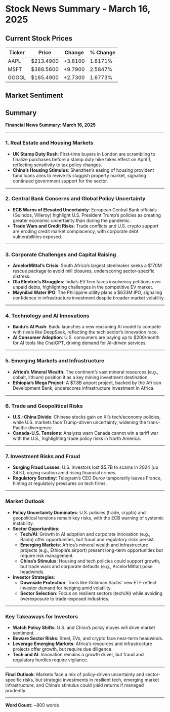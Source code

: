 # Stock News Summary - March 16, 2025

## Current Stock Prices

| Ticker | Price | Change | % Change |
|--------|-------|--------|---------|
| AAPL | $213.4900 | +3.8100 | 1.8171% |
| MSFT | $388.5600 | +9.7900 | 2.5847% |
| GOOGL | $165.4900 | +2.7300 | 1.6773% |

## Market Sentiment

## Summary



**Financial News Summary: March 16, 2025**  

---

### **1. Real Estate and Housing Markets**  
- **UK Stamp Duty Rush**: First-time buyers in London are scrambling to finalize purchases before a stamp duty hike takes effect on April 1, reflecting sensitivity to tax policy changes.  
- **China’s Housing Stimulus**: Shenzhen’s easing of housing provident fund loans aims to revive its sluggish property market, signaling continued government support for the sector.  

---

### **2. Central Bank Concerns and Global Policy Uncertainty**  
- **ECB Warns of Elevated Uncertainty**: European Central Bank officials (Guindos, Villeroy) highlight U.S. President Trump’s policies as creating greater economic uncertainty than during the pandemic.  
- **Trade Wars and Credit Risks**: Trade conflicts and U.S. crypto support are eroding credit market complacency, with corporate debt vulnerabilities exposed.  

---

### **3. Corporate Challenges and Capital Raising**  
- **ArcelorMittal’s Crisis**: South Africa’s largest steelmaker seeks a $170M rescue package to avoid mill closures, underscoring sector-specific distress.  
- **Ola Electric’s Struggles**: India’s EV firm faces insolvency petitions over unpaid debts, highlighting challenges in the competitive EV market.  
- **Maynilad Water IPO**: The Philippine utility plans a $633M IPO, signaling confidence in infrastructure investment despite broader market volatility.  

---

### **4. Technology and AI Innovations**  
- **Baidu’s AI Push**: Baidu launches a new reasoning AI model to compete with rivals like DeepSeek, reflecting the tech sector’s innovation race.  
- **AI Consumer Adoption**: U.S. consumers are paying up to $200/month for AI tools like ChatGPT, driving demand for AI-driven services.  

---

### **5. Emerging Markets and Infrastructure**  
- **Africa’s Mineral Wealth**: The continent’s vast mineral resources (e.g., cobalt, lithium) position it as a key mining investment destination.  
- **Ethiopia’s Mega Project**: A $7.8B airport project, backed by the African Development Bank, underscores infrastructure investment in Africa.  

---

### **6. Trade and Geopolitical Risks**  
- **U.S.-China Divide**: Chinese stocks gain on Xi’s tech/economy policies, while U.S. markets face Trump-driven uncertainty, widening the trans-Pacific divergence.  
- **Canada-U.S. Tensions**: Analysts warn Canada cannot win a tariff war with the U.S., highlighting trade policy risks in North America.  

---

### **7. Investment Risks and Fraud**  
- **Surging Fraud Losses**: U.S. investors lost $5.7B to scams in 2024 (up 24%), urging caution amid rising financial crimes.  
- **Regulatory Scrutiny**: Telegram’s CEO Durov temporarily leaves France, hinting at regulatory pressures on tech firms.  

---

### **Market Outlook**  
- **Policy Uncertainty Dominates**: U.S. policies (trade, crypto) and geopolitical tensions remain key risks, with the ECB warning of systemic instability.  
- **Sector Opportunities**:  
  - **Tech/AI**: Growth in AI adoption and corporate innovation (e.g., Baidu) offer opportunities, but fraud and regulatory risks persist.  
  - **Emerging Markets**: Africa’s mineral wealth and infrastructure projects (e.g., Ethiopia’s airport) present long-term opportunities but require risk management.  
  - **China’s Stimulus**: Housing and tech policies could support growth, but trade wars and corporate defaults (e.g., ArcelorMittal) pose headwinds.  
- **Investor Strategies**:  
  - **Downside Protection**: Tools like Goldman Sachs’ new ETF reflect investor demand for hedging amid volatility.  
  - **Sector Selection**: Focus on resilient sectors (tech/AI) while avoiding overexposure to trade-exposed industries.  

---

### **Key Takeaways for Investors**  
- **Watch Policy Shifts**: U.S. and China’s policy moves will drive market sentiment.  
- **Beware Sector Risks**: Steel, EVs, and crypto face near-term headwinds.  
- **Leverage Emerging Markets**: Africa’s resources and infrastructure projects offer growth, but require due diligence.  
- **Tech and AI**: Innovation remains a growth driver, but fraud and regulatory hurdles require vigilance.  

---

**Final Outlook**: Markets face a mix of policy-driven uncertainty and sector-specific risks, but strategic investments in resilient tech, emerging market infrastructure, and China’s stimulus could yield returns if managed prudently.  

---  
**Word Count**: ~800 words
